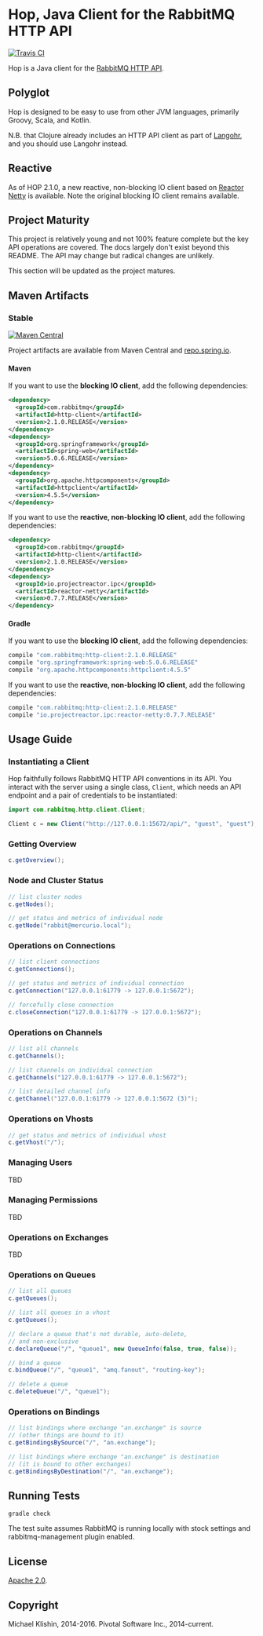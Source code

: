 # Hop, Java Client for the RabbitMQ HTTP API

[![Travis CI](https://travis-ci.org/rabbitmq/hop.svg?branch=master)](https://travis-ci.org/rabbitmq/hop)

Hop is a Java client for the [RabbitMQ HTTP API](https://raw.githack.com/rabbitmq/rabbitmq-management/v3.7.5/priv/www/api/index.html).


## Polyglot

Hop is designed to be easy to use from other JVM languages, primarily Groovy, Scala,
and Kotlin.

N.B. that Clojure already includes an HTTP API client as part of [Langohr](http://clojurerabbitmq.info),
and you should use Langohr instead.

## Reactive

As of HOP 2.1.0, a new reactive, non-blocking IO client based on [Reactor Netty](http://projectreactor.io/) is available. Note
the original blocking IO client remains available.

## Project Maturity

This project is relatively young and not 100% feature complete but the key API operations are covered.
The docs largely don't exist beyond this README. The API may change but radical changes are unlikely.

This section will be updated as the project matures.


## Maven Artifacts

### Stable

[![Maven Central](https://maven-badges.herokuapp.com/maven-central/com.rabbitmq/http-client/badge.svg)](https://maven-badges.herokuapp.com/maven-central/com.rabbitmq/http-client)

Project artifacts are available from Maven Central and [repo.spring.io](http://repo.spring.io).

#### Maven

If you want to use the **blocking IO client**, add the following dependencies:

```xml
<dependency>
  <groupId>com.rabbitmq</groupId>
  <artifactId>http-client</artifactId>
  <version>2.1.0.RELEASE</version>
</dependency>
<dependency>
  <groupId>org.springframework</groupId>
  <artifactId>spring-web</artifactId>
  <version>5.0.6.RELEASE</version>
</dependency>
<dependency>
  <groupId>org.apache.httpcomponents</groupId>
  <artifactId>httpclient</artifactId>
  <version>4.5.5</version>
</dependency>
```

If you want to use the **reactive, non-blocking IO client**, add the following dependencies:

```xml
<dependency>
  <groupId>com.rabbitmq</groupId>
  <artifactId>http-client</artifactId>
  <version>2.1.0.RELEASE</version>
</dependency>
<dependency>
  <groupId>io.projectreactor.ipc</groupId>
  <artifactId>reactor-netty</artifactId>
  <version>0.7.7.RELEASE</version>
</dependency>
```

#### Gradle

If you want to use the **blocking IO client**, add the following dependencies:

```groovy
compile "com.rabbitmq:http-client:2.1.0.RELEASE"
compile "org.springframework:spring-web:5.0.6.RELEASE"
compile "org.apache.httpcomponents:httpclient:4.5.5"
```

If you want to use the **reactive, non-blocking IO client**, add the following dependencies:

```groovy
compile "com.rabbitmq:http-client:2.1.0.RELEASE"
compile "io.projectreactor.ipc:reactor-netty:0.7.7.RELEASE"
```

## Usage Guide

### Instantiating a Client

Hop faithfully follows RabbitMQ HTTP API conventions in its API. You interact with the server
using a single class, `Client`, which needs an API endpoint and
a pair of credentials to be instantiated:

``` java
import com.rabbitmq.http.client.Client;

Client c = new Client("http://127.0.0.1:15672/api/", "guest", "guest");
```

### Getting Overview

``` java
c.getOverview();
```


### Node and Cluster Status

``` java
// list cluster nodes
c.getNodes();

// get status and metrics of individual node
c.getNode("rabbit@mercurio.local");
```


### Operations on Connections

``` java
// list client connections
c.getConnections();

// get status and metrics of individual connection
c.getConnection("127.0.0.1:61779 -> 127.0.0.1:5672");

// forcefully close connection
c.closeConnection("127.0.0.1:61779 -> 127.0.0.1:5672");
```

### Operations on Channels

``` java
// list all channels
c.getChannels();

// list channels on individual connection
c.getChannels("127.0.0.1:61779 -> 127.0.0.1:5672");

// list detailed channel info
c.getChannel("127.0.0.1:61779 -> 127.0.0.1:5672 (3)");
```


### Operations on Vhosts

``` java
// get status and metrics of individual vhost
c.getVhost("/");
```


### Managing Users

TBD


### Managing Permissions

TBD


### Operations on Exchanges

TBD


### Operations on Queues

``` java
// list all queues
c.getQueues();

// list all queues in a vhost
c.getQueues();

// declare a queue that's not durable, auto-delete,
// and non-exclusive
c.declareQueue("/", "queue1", new QueueInfo(false, true, false));

// bind a queue
c.bindQueue("/", "queue1", "amq.fanout", "routing-key");

// delete a queue
c.deleteQueue("/", "queue1");
```

### Operations on Bindings

``` java
// list bindings where exchange "an.exchange" is source
// (other things are bound to it)
c.getBindingsBySource("/", "an.exchange");

// list bindings where exchange "an.exchange" is destination
// (it is bound to other exchanges)
c.getBindingsByDestination("/", "an.exchange");
```


## Running Tests

    gradle check

The test suite assumes RabbitMQ is running locally with
stock settings and rabbitmq-management plugin enabled.


## License

[Apache 2.0](http://www.apache.org/licenses/LICENSE-2.0.html).


## Copyright

Michael Klishin, 2014-2016.
Pivotal Software Inc., 2014-current.
